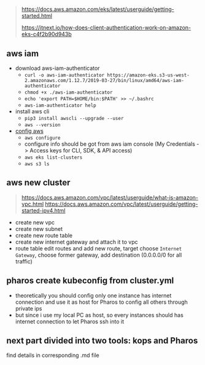 #

> https://docs.aws.amazon.com/eks/latest/userguide/getting-started.html
>
> https://itnext.io/how-does-client-authentication-work-on-amazon-eks-c4f2b90d943b

## aws iam

* download aws-iam-authenticator
  * `curl -o aws-iam-authenticator https://amazon-eks.s3-us-west-2.amazonaws.com/1.12.7/2019-03-27/bin/linux/amd64/aws-iam-authenticator`
  * `chmod +x ./aws-iam-authenticator`
  * `echo 'export PATH=$HOME/bin:$PATH' >> ~/.bashrc`
  * `aws-iam-authenticator help`
* install aws cli
  * `pip3 install awscli --upgrade --user`
  * `aws --version`
* [config aws](https://docs.aws.amazon.com/cli/latest/userguide/cli-chap-configure.html)
  * `aws configure`
  * configure info should be got from aws iam console (My Credentials -> Access keys for CLI, SDK, & API access)
  * `aws eks list-clusters`
  * `aws s3 ls`

## aws new cluster

> https://docs.aws.amazon.com/vpc/latest/userguide/what-is-amazon-vpc.html
> https://docs.aws.amazon.com/vpc/latest/userguide/getting-started-ipv4.html

- create new vpc
- create new subnet
- create new route table
- create new internet gateway and attach it to vpc
- route table edit routes and add new route, target choose `Internet Gateway`, choose former gateway, add destination (0.0.0.0/0 for all traffic)

## pharos create kubeconfig from cluster.yml

- theoretically you should config only one instance has internet connection and use it as host for Pharos to config all others through private ips
- but since i use my local PC as host, so every instances should has internet connection to let Pharos ssh into it

## next part divided into two tools: kops and Pharos

find details in corresponding .md file
